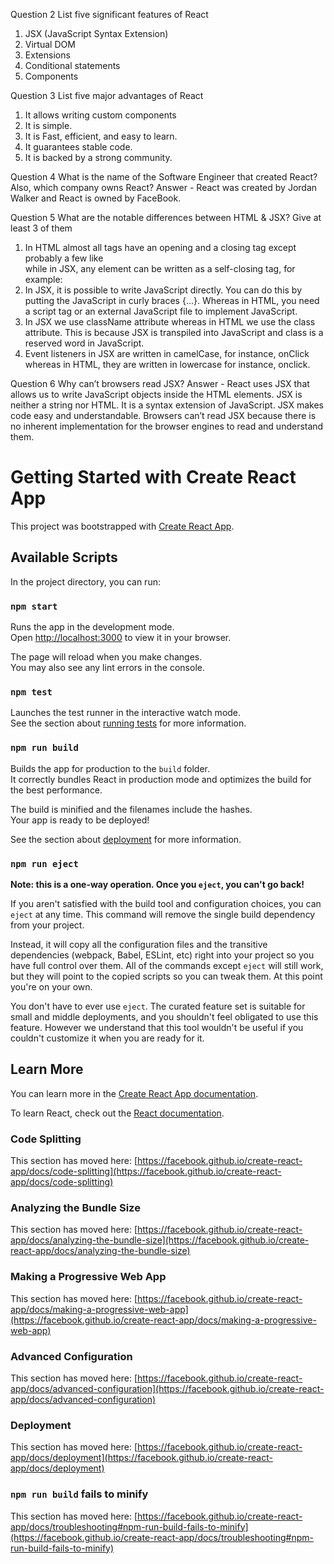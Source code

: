 Question 2
List five significant features of React

1. JSX (JavaScript Syntax Extension)
2. Virtual DOM
3. Extensions
4. Conditional statements
5. Components

Question 3
List five major advantages of React

1. It allows writing custom components
2. It is simple.
3. It is Fast, efficient, and easy to learn.
4. It guarantees stable code.
5. It is backed by a strong community.

Question 4
What is the name of the Software Engineer that created React? Also, which company owns React?
Answer - React was created by Jordan Walker and React is owned by FaceBook.

Question 5
What are the notable differences between HTML & JSX? Give at least 3 of them

1. In HTML almost all tags have an opening and a closing tag except probably a few like <br/> while in JSX, any element can be written as a self-closing tag, for example: <div/>
2. In JSX, it is possible to write JavaScript directly. You can do this by putting the JavaScript in curly braces {...}. Whereas in HTML, you need a script tag or an external JavaScript file to implement JavaScript.
3. In JSX we use className attribute whereas in HTML we use the class attribute. This is because JSX is transpiled into JavaScript and class is a reserved word in JavaScript.
4. Event listeners in JSX are written in camelCase, for instance, onClick whereas in HTML, they are written in lowercase for instance, onclick.

Question 6
Why can’t browsers read JSX?
Answer - React uses JSX that allows us to write JavaScript objects inside the HTML elements. JSX is neither a string nor HTML. It is a syntax extension of JavaScript. JSX makes code easy and understandable. Browsers can’t read JSX because there is no inherent implementation for the browser engines to read and understand them.

# Getting Started with Create React App

This project was bootstrapped with [Create React App](https://github.com/facebook/create-react-app).

## Available Scripts

In the project directory, you can run:

### `npm start`

Runs the app in the development mode.\
Open [http://localhost:3000](http://localhost:3000) to view it in your browser.

The page will reload when you make changes.\
You may also see any lint errors in the console.

### `npm test`

Launches the test runner in the interactive watch mode.\
See the section about [running tests](https://facebook.github.io/create-react-app/docs/running-tests) for more information.

### `npm run build`

Builds the app for production to the `build` folder.\
It correctly bundles React in production mode and optimizes the build for the best performance.

The build is minified and the filenames include the hashes.\
Your app is ready to be deployed!

See the section about [deployment](https://facebook.github.io/create-react-app/docs/deployment) for more information.

### `npm run eject`

**Note: this is a one-way operation. Once you `eject`, you can't go back!**

If you aren't satisfied with the build tool and configuration choices, you can `eject` at any time. This command will remove the single build dependency from your project.

Instead, it will copy all the configuration files and the transitive dependencies (webpack, Babel, ESLint, etc) right into your project so you have full control over them. All of the commands except `eject` will still work, but they will point to the copied scripts so you can tweak them. At this point you're on your own.

You don't have to ever use `eject`. The curated feature set is suitable for small and middle deployments, and you shouldn't feel obligated to use this feature. However we understand that this tool wouldn't be useful if you couldn't customize it when you are ready for it.

## Learn More

You can learn more in the [Create React App documentation](https://facebook.github.io/create-react-app/docs/getting-started).

To learn React, check out the [React documentation](https://reactjs.org/).

### Code Splitting

This section has moved here: [https://facebook.github.io/create-react-app/docs/code-splitting](https://facebook.github.io/create-react-app/docs/code-splitting)

### Analyzing the Bundle Size

This section has moved here: [https://facebook.github.io/create-react-app/docs/analyzing-the-bundle-size](https://facebook.github.io/create-react-app/docs/analyzing-the-bundle-size)

### Making a Progressive Web App

This section has moved here: [https://facebook.github.io/create-react-app/docs/making-a-progressive-web-app](https://facebook.github.io/create-react-app/docs/making-a-progressive-web-app)

### Advanced Configuration

This section has moved here: [https://facebook.github.io/create-react-app/docs/advanced-configuration](https://facebook.github.io/create-react-app/docs/advanced-configuration)

### Deployment

This section has moved here: [https://facebook.github.io/create-react-app/docs/deployment](https://facebook.github.io/create-react-app/docs/deployment)

### `npm run build` fails to minify

This section has moved here: [https://facebook.github.io/create-react-app/docs/troubleshooting#npm-run-build-fails-to-minify](https://facebook.github.io/create-react-app/docs/troubleshooting#npm-run-build-fails-to-minify)
